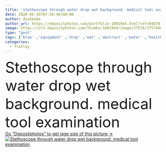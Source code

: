 ```yaml
---
title: 'stethoscope through water drop wet background. medical tool examination'
date: 2020-05-26T07:50:46+00:00
author: duskbabe
author_url: https://depositphotos.com/portfolio-1001944.html?ref=64678756
image: https://st3.depositphotos.com/thumbs/1001944/image/37574/375744086/api_thumb_450.jpg?forcejpeg=true
type: "post"
tags: ['blue' ,'equipment' ,'drop' ,'wet' ,'abstract' ,'water' ,'health' ,'medicine' ,'illness' ,'medical' ,'care' ,'instrument' ,'concept' ,'Cardiology' ,'emergency' ,'fever' ,'heart' ,'hospital' ,'droplet' ,'stethoscope' ,'test' ,'tool' ,'therapy' ,'treatment' ,'disease' ,'science' ,'ill' ,'virus' ,'flu' ,'above' ,'sick' ,'minimalism' ,'checkup' ,'diagnose' ,'diagnosis' ,'examination' ,'Heartbeat' ,'clinic' ,'sickness' ,'diagnostic' ,'cardiologist' ,'Cardiac' ,'phonendoscope' ,'coronavirus' ,'flat lay' ,'flatlay' ,'covid 19' ,'covid' ]
categories: 
  - flatlay
---
```

<div aling="center">
            <font size="60"> Stethoscope through water drop wet background. medical tool examination</font>   
</div>
<div>
    <a href='https://st3.depositphotos.com/thumbs/1001944/image/37574/375744086/api_thumb_450.jpg?forcejpeg=true?ref=64678756' target=_blank > Go "Depositphotos" to get lage size of this picture ->
        <img href='https://st3.depositphotos.com/thumbs/1001944/image/37574/375744086/api_thumb_450.jpg?forcejpeg=true?ref=64678756' src='https://st3.depositphotos.com/1001944/37574/i/950/depositphotos_375744086-stock-photo-stethoscope-water-drop-wet-background.jpg?forcejpeg=true' alt='Stethoscope through water drop wet background. medical tool examination' >
    </a>
</div>
